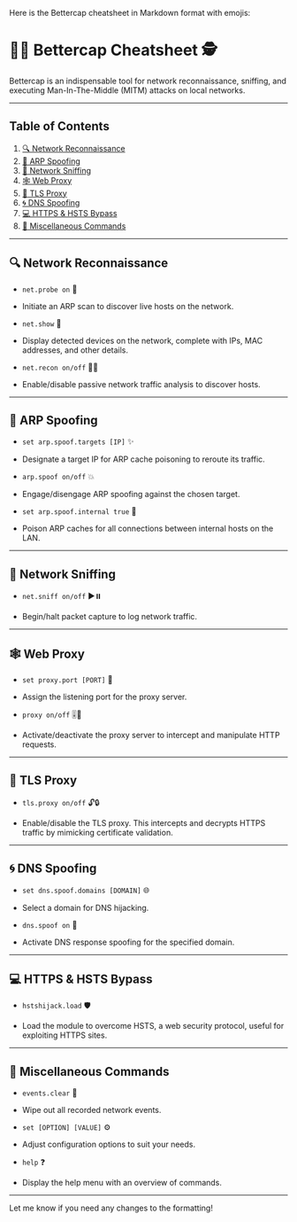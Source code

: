 Here is the Bettercap cheatsheet in Markdown format with emojis:

# 🕵️‍♀️ **Bettercap Cheatsheet** 🕵️

Bettercap is an indispensable tool for network reconnaissance, sniffing, and executing Man-In-The-Middle (MITM) attacks on local networks.

---

## Table of Contents

1. [🔍 Network Reconnaissance](#-network-reconnaissance)
2. [🥷 ARP Spoofing](#-arp-spoofing)
3. [📡 Network Sniffing](#-network-sniffing)  
4. [🕸 Web Proxy](#-web-proxy)
5. [🚦 TLS Proxy](#-tls-proxy)
6. [🌀 DNS Spoofing](#-dns-spoofing)
7. [💻 HTTPS & HSTS Bypass](#-https--hsts-bypass)
8. [📌 Miscellaneous Commands](#-miscellaneous-commands)

---

## 🔍 **Network Reconnaissance**

- `net.probe on` 👀

- Initiate an ARP scan to discover live hosts on the network.

- `net.show` 📡  

- Display detected devices on the network, complete with IPs, MAC addresses, and other details.

- `net.recon on/off` 🕵️‍♂️

- Enable/disable passive network traffic analysis to discover hosts.

---

## 🥷 **ARP Spoofing** 

- `set arp.spoof.targets [IP]` ✨

- Designate a target IP for ARP cache poisoning to reroute its traffic.

- `arp.spoof on/off` 💥

- Engage/disengage ARP spoofing against the chosen target. 

- `set arp.spoof.internal true` 🔁

- Poison ARP caches for all connections between internal hosts on the LAN.

---

## 📡 **Network Sniffing**

- `net.sniff on/off` ▶️⏸️

- Begin/halt packet capture to log network traffic.

---

## 🕸 **Web Proxy**

- `set proxy.port [PORT]` 🤖

- Assign the listening port for the proxy server.

- `proxy on/off` 🎚️🛑

- Activate/deactivate the proxy server to intercept and manipulate HTTP requests.

---

## 🚦 **TLS Proxy** 

- `tls.proxy on/off` 🔓🔒

- Enable/disable the TLS proxy. This intercepts and decrypts HTTPS traffic by mimicking certificate validation.

---

## 🌀 **DNS Spoofing**

- `set dns.spoof.domains [DOMAIN]` 🌐

- Select a domain for DNS hijacking.  

- `dns.spoof on` 🥷

- Activate DNS response spoofing for the specified domain.

---

## 💻 **HTTPS & HSTS Bypass**

- `hstshijack.load` 🛡️

- Load the module to overcome HSTS, a web security protocol, useful for exploiting HTTPS sites.

---

## 📌 **Miscellaneous Commands**

- `events.clear` 🧹

- Wipe out all recorded network events.

- `set [OPTION] [VALUE]` ⚙️

- Adjust configuration options to suit your needs.

- `help` ❓

- Display the help menu with an overview of commands.

---

Let me know if you need any changes to the formatting!
